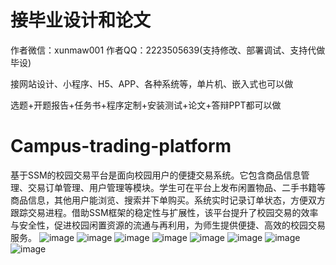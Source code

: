 # 接毕业设计和论文
作者微信：xunmaw001  作者QQ：2223505639(支持修改、部署调试、支持代做毕设)

接网站设计、小程序、H5、APP、各种系统等，单片机、嵌入式也可以做

选题+开题报告+任务书+程序定制+安装测试+论文+答辩PPT都可以做
# Campus-trading-platform
基于SSM的校园交易平台是面向校园用户的便捷交易系统。它包含商品信息管理、交易订单管理、用户管理等模块。学生可在平台上发布闲置物品、二手书籍等商品信息，其他用户能浏览、搜索并下单购买。系统实时记录订单状态，方便双方跟踪交易进程。借助SSM框架的稳定性与扩展性，该平台提升了校园交易的效率与安全性，促进校园闲置资源的流通与再利用，为师生提供便捷、高效的校园交易服务。
![image](https://github.com/user-attachments/assets/d894b1f8-c720-4dbd-afc8-9f766f1bddd6)
![image](https://github.com/user-attachments/assets/e681df1e-a2c3-46ac-a72c-65c017487ff4)
![image](https://github.com/user-attachments/assets/ca5822a4-b84a-4626-ab53-158a88b94bf4)
![image](https://github.com/user-attachments/assets/261af7d4-c2f0-46ed-9fcd-76d3db6daeb6)
![image](https://github.com/user-attachments/assets/a101dcb8-dfa9-4858-94aa-2ea5b1974c2c)
![image](https://github.com/user-attachments/assets/b7801bcd-0bde-4e81-a0de-de8fb2e5810c)
![image](https://github.com/user-attachments/assets/f0d3b273-a7b0-49c8-98ec-47a38510a659)
![image](https://github.com/user-attachments/assets/8adadaa3-d94f-4e8b-a882-51b435d5d4b6)
